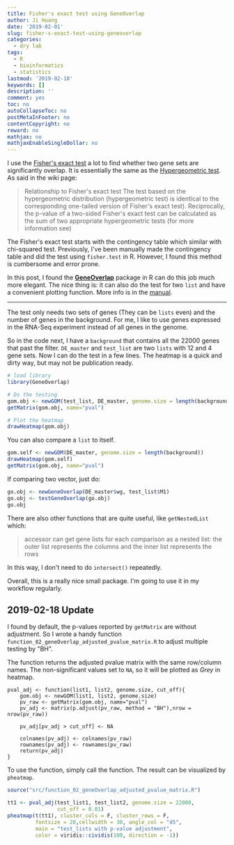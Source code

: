 ```yaml
---
title: Fisher's exact test using GeneOverlap
author: Ji Huang
date: '2019-02-01'
slug: fisher-s-exact-test-using-geneoverlap
categories:
  - dry lab
tags:
  - R
  - bioinformatics
  - statistics
lastmod: '2019-02-18'
keywords: []
description: ''
comment: yes
toc: no
autoCollapseToc: no
postMetaInFooter: no
contentCopyright: no
reward: no
mathjax: no
mathjaxEnableSingleDollar: no
---
```


<!--more-->

I use the [Fisher's exact test](https://en.wikipedia.org/wiki/Fisher%27s_exact_test) a lot to find whether two gene sets are significantly overlap. It is essentially the same as the [Hypergeometric test](https://en.wikipedia.org/wiki/Hypergeometric_distribution). As said in the wiki page:

> Relationship to Fisher's exact test
The test based on the hypergeometric distribution (hypergeometric test) is identical to the corresponding one-tailed version of Fisher's exact test). Reciprocally, the p-value of a two-sided Fisher's exact test can be calculated as the sum of two appropriate hypergeometric tests (for more information see)


The Fisher's exact test starts with the contingency table which similar with chi-squared test. Previously, I've been manually made the contingency table and did the test using `fisher.test` in R. However, I found this method is cumbersome and error prone. 

In this post, I found the [**GeneOverlap**](https://www.bioconductor.org/packages/release/bioc/html/GeneOverlap.html) package in R can do this job much more elegant. The nice thing is: it can also do the test for two `list` and have a convenient plotting function. More info is in the [manual](https://bioconductor.org/packages/release/bioc/vignettes/GeneOverlap/inst/doc/GeneOverlap.pdf).

---

The test only needs two sets of genes (They can be `lists` even) and the number of genes in the background. For me, I like to use genes expressed in the RNA-Seq experiment instead of all genes in the genome. 

So in the code next, I have a `background` that contains all the 22000 genes that past the filter. `DE_master` and `test_list` are two `lists` with 12 and 4 gene sets. Now I can do the test in a few lines. The heatmap is a quick and dirty way, but may not be publication ready.

```r
# load library
library(GeneOverlap)

# Do the testing
gom.obj <- newGOM(test_list, DE_master, genome.size = length(background))
getMatrix(gom.obj, name="pval")

# Plot the heatmap
drawHeatmap(gom.obj)
```

You can also compare a `list` to itself.

```r
gom.self <- newGOM(DE_master, genome.size = length(background))
drawHeatmap(gom.self)
getMatrix(gom.obj, name="pval")
```

If comparing two vector, just do:

```r
go.obj <- newGeneOverlap(DE_master$wg, test_list$M1)
go.obj <- testGeneOverlap(go.obj)
go.obj
```

There are also other functions that are quite useful, like `getNestedList` which:

> accessor can get gene lists for each comparison as a nested list: the outer
list represents the columns and the inner list represents the rows

In this way, I don't need to do `intersect()` repeatedly.

Overall, this is a really nice small package. I'm going to use it in my workflow regularly.

## 2019-02-18 Update

I found by default, the p-values reported by `getMatrix` are without adjustment. So I wrote a handy function `function_02_geneOverlap_adjusted_pvalue_matrix.R` to adjust multiple testing by "BH".

The function returns the adjusted pvalue matrix with the same row/column names. The non-significant values set to `NA`, so it will be plotted as *Grey* in heatmap.

```function
pval_adj <- function(list1, list2, genome.size, cut_off){
    gom.obj <- newGOM(list1, list2, genome.size)
    pv_raw <- getMatrix(gom.obj, name="pval")
    pv_adj <- matrix(p.adjust(pv_raw, method = "BH"),nrow = nrow(pv_raw))
    
    pv_adj[pv_adj > cut_off] <- NA
    
    colnames(pv_adj) <- colnames(pv_raw)
    rownames(pv_adj) <- rownames(pv_raw)
    return(pv_adj)
}
```

To use the function, simply call the function. The result can be visualized by `pheatmap`.

```r
source("src/function_02_geneOverlap_adjusted_pvalue_matrix.R")

tt1 <- pval_adj(test_list1, test_list2, genome.size = 22000,
                cut_off = 0.01)
pheatmap(t(tt1), cluster_cols = F, cluster_rows = F,
         fontsize = 20,cellwidth = 30, angle_col = "45",
         main = "test_lists with p-value adjustment",
         color = viridis::cividis(100, direction = -1))

```


